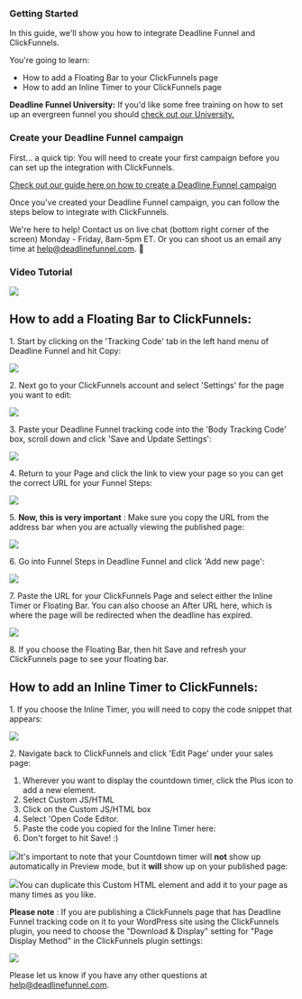 ### Getting Started

In this guide, we'll show you how to integrate Deadline Funnel and
ClickFunnels.

You're going to learn:

  * How to add a Floating Bar to your ClickFunnels page
  * How to add an Inline Timer to your ClickFunnels page

**Deadline Funnel University:** If you'd like some free training on how to set
up an evergreen funnel you should [check out our
University.](https://university.deadlinefunnel.com/)

###  Create your Deadline Funnel campaign

First... a quick tip: You will need to create your first campaign before you
can set up the integration with ClickFunnels.

[Check out our guide here on how to create a Deadline Funnel
campaign](https://documentation.deadlinefunnel.com/article/629-how-to-create-a-deadline-funnel-campaign)

Once you've created your Deadline Funnel campaign, you can follow the steps
below to integrate with ClickFunnels.

We're here to help! Contact us on live chat (bottom right corner of the
screen) Monday - Friday, 8am-5pm ET. Or you can shoot us an email any time at
help@deadlinefunnel.com. 🙂

###

### Video Tutorial

![](https://fast.wistia.com/embed/medias/bn16huqt4h/swatch)

## How to add a Floating Bar to ClickFunnels:

1\.  Start by clicking on the 'Tracking Code' tab in the left hand menu of Deadline Funnel and hit Copy: 

![](https://d33v4339jhl8k0.cloudfront.net/docs/assets/53974d6ce4b0c76107b109d1/images/5a7b84f70428634376cfec58/file-nCV9LRDZSb.png)


2\. Next go to your ClickFunnels account and select 'Settings' for the page you want to edit: 

![](https://d33v4339jhl8k0.cloudfront.net/docs/assets/53974d6ce4b0c76107b109d1/images/5a29cb5b0428631b6b6dc1bc/file-VycpQxdgex.png)


3\. Paste your Deadline Funnel tracking code into the 'Body Tracking Code' box, scroll down and click 'Save and Update Settings': 

![](https://d33v4339jhl8k0.cloudfront.net/docs/assets/53974d6ce4b0c76107b109d1/images/58e6823d2c7d3a52b42f445f/file-mr5oXBPOEF.png)


4\. Return to your Page and click the link to view your page so you can get the correct URL for your Funnel Steps: 

![](https://d33v4339jhl8k0.cloudfront.net/docs/assets/53974d6ce4b0c76107b109d1/images/5a29cbc32c7d3a1a640cb5cf/file-8uyrmhTYNd.png)


5\. **Now, this is very important** : Make sure you copy the URL from the address bar when you are actually viewing the published page: 

![](https://d33v4339jhl8k0.cloudfront.net/docs/assets/53974d6ce4b0c76107b109d1/images/58e68313dd8c8e5c57312e82/file-E6oZvMc5cm.png)


6\. Go into Funnel Steps in Deadline Funnel and click 'Add new page': 

![](https://d33v4339jhl8k0.cloudfront.net/docs/assets/53974d6ce4b0c76107b109d1/images/5c783cc32c7d3a0cb932156e/file-CSY1nyRU1d.png)


7\. Paste the URL for your ClickFunnels Page and select either the Inline Timer or Floating Bar. You can also choose an After URL here, which is where the page will be redirected when the deadline has expired. 

![](https://d33v4339jhl8k0.cloudfront.net/docs/assets/53974d6ce4b0c76107b109d1/images/5c783c362c7d3a0cb932155e/file-JDPyIgnWsG.png)


8\. If you choose the Floating Bar, then hit Save and refresh your ClickFunnels page to see your floating bar. 
       

## How to add an Inline Timer to ClickFunnels:

1\.  If you choose the Inline Timer, you will need to copy the code snippet that appears: 

![](https://d33v4339jhl8k0.cloudfront.net/docs/assets/53974d6ce4b0c76107b109d1/images/5c783cd22c7d3a0cb9321570/file-hMgAYWDhqC.png)


2\. Navigate back to ClickFunnels and click 'Edit Page' under your sales page: 

  1. Wherever you want to display the countdown timer, click the Plus icon to add a new element.
  2. Select Custom JS/HTML
  3. Click on the Custom JS/HTML box
  4. Select 'Open Code Editor. 
  5. Paste the code you copied for the Inline Timer here:
  6. Don't forget to hit Save! :)

![](https://d33v4339jhl8k0.cloudfront.net/docs/assets/53974d6ce4b0c76107b109d1/images/595d5eb70428637ff8d4538b/file-AFD0Oa2A77.gif)It's important to note that your Countdown timer will **not**
show up automatically in Preview mode, but it **will** show up on your
published page:

![](https://d33v4339jhl8k0.cloudfront.net/docs/assets/53974d6ce4b0c76107b109d1/images/59271db62c7d3a074e8ad1fd/file-kwicKDaWnv.png)You can duplicate this Custom HTML element and add it to your
page as many times as you like.

**Please note** : If you are publishing a ClickFunnels page that has Deadline
Funnel tracking code on it to your WordPress site using the ClickFunnels
plugin, you need to choose the "Download & Display" setting for "Page Display
Method" in the ClickFunnels plugin settings:

![](https://d33v4339jhl8k0.cloudfront.net/docs/assets/53974d6ce4b0c76107b109d1/images/5941a27804286305c68d163c/file-GSejrTXqo3.png)

Please let us know if you have any other questions at
[help@deadlinefunnel.com](mailto:mailto:help@deadlinefunnel.com).

